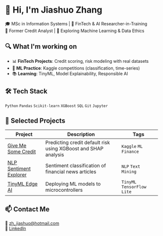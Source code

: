 # 👋 Hi, I'm Jiashuo Zhang

🎓 MSc in Information Systems | 🎯 FinTech & AI Researcher-in-Training  
💼 Former Credit Analyst | 🧠 Exploring Machine Learning & Data Ethics

## 🔍 What I'm working on
- 📊 **FinTech Projects**: Credit scoring, risk modeling with real datasets
- 🧠 **ML Practice**: Kaggle competitions (classification, time-series)
- 📚 **Learning**: TinyML, Model Explainability, Responsible AI

## 🛠 Tech Stack
`Python` `Pandas` `Scikit-learn` `XGBoost` `SQL` `Git` `Jupyter`  

## 📁 Selected Projects
| Project | Description | Tags |
|--------|-------------|------|
| [Give Me Some Credit](https://github.com/JiashuoZh/kaggle-credit-risk) | Predicting credit default risk using XGBoost and SHAP analysis | `Kaggle` `ML` `Finance` |
| [NLP Sentiment Explorer](https://github.com/JiashuoZh/nlp-sentiment) | Sentiment classification of financial news articles | `NLP` `Text Mining` |
| [TinyML Edge AI](https://github.com/JiashuoZh/tinyml-edge) | Deploying ML models to microcontrollers | `TinyML` `TensorFlow Lite` |

## 📫 Contact Me
📧 zh_jiashuo@hotmail.com  
🔗 [LinkedIn](https://www.linkedin.com/in/JiashuoZhang)  
